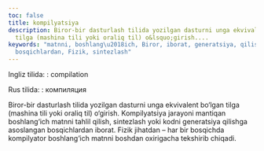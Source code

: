 ```yaml
---
toc: false
title: kompilyatsiya
description: Biror-bir dasturlash tilida yozilgan dasturni unga ekvivalent bo&lsquo;lgan
  tilga (mashina tili yoki oraliq til) o&lsquo;girish....
keywords: "matnni, boshlang\u2018ich, Biror, iborat, generatsiya, qilishga, asoslangan,
  bosqichlardan, Fizik, sintezlash"
---
```


Ingliz tilida:
:   compilation

Rus tilida:
:   компиляция

Biror-bir dasturlash tilida yozilgan dasturni unga ekvivalent bo‘lgan tilga (mashina tili yoki oraliq til) o‘girish. Kompilyatsiya jarayoni mantiqan boshlang‘ich matnni tahlil qilish, sintezlash yoki kodni generatsiya qilishga asoslangan bosqichlardan iborat. Fizik jihatdan – har bir bosqichda kompilyator boshlang‘ich matnni boshdan oxirigacha tekshirib chiqadi.